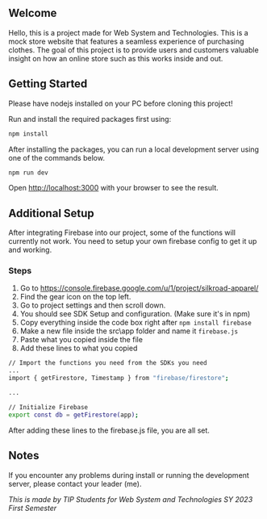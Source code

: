 ## Welcome

Hello, this is a project made for Web System and Technologies. This is a mock store website that features a seamless experience of purchasing clothes.
The goal of this project is to provide users and customers valuable insight on how an online store such as this works inside and out.

## Getting Started

Please have nodejs installed on your PC before cloning this project!

Run and install the required packages first using:
```bash
npm install
```

After installing the packages, you can run a local development server using one of the commands below.

```bash
npm run dev
```

Open [http://localhost:3000](http://localhost:3000) with your browser to see the result.

## Additional Setup

After integrating Firebase into our project, some of the functions will currently not work. You need to setup your own firebase config to get it up and working.

### Steps

1. Go to https://console.firebase.google.com/u/1/project/silkroad-apparel/
2. Find the gear icon on the top left.
3. Go to project settings and then scroll down.
4. You should see SDK Setup and configuration. (Make sure it's in npm)
5. Copy everything inside the code box right after `npm install firebase`
6. Make a new file inside the src\app folder and name it `firebase.js`
7. Paste what you copied inside the file
8. Add these lines to what you copied

```bash
// Import the functions you need from the SDKs you need
...
import { getFirestore, Timestamp } from "firebase/firestore";

...

// Initialize Firebase
export const db = getFirestore(app);
```

After adding these lines to the firebase.js file, you are all set.

## Notes

If you encounter any problems during install or running the development server, please contact your leader (me).

*This is made by TIP Students for Web System and Technologies SY 2023 First Semester*